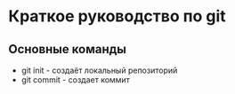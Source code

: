 # Краткое руководство по git
## Основные команды
* git init - создаёт локальный репозиторий
* git commit - создает коммит